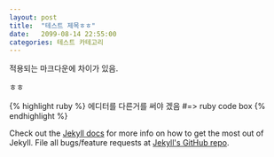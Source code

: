 ```yaml
---
layout: post
title:  "테스트 제목ㅎㅎ"
date:   2099-08-14 22:55:00
categories: 테스트 카테고리
---
```


적용되는 마크다운에 차이가 있음.

ㅎㅎ

{% highlight ruby %}
에디터를
  다른거를 써야
겠음
#=> ruby code box
{% endhighlight %}

Check out the [Jekyll docs][jekyll] for more info on how to get the most out of Jekyll. File all bugs/feature requests at [Jekyll's GitHub repo][jekyll-gh].

[jekyll-gh]: https://github.com/mojombo/jekyll
[jekyll]:    http://jekyllrb.com
